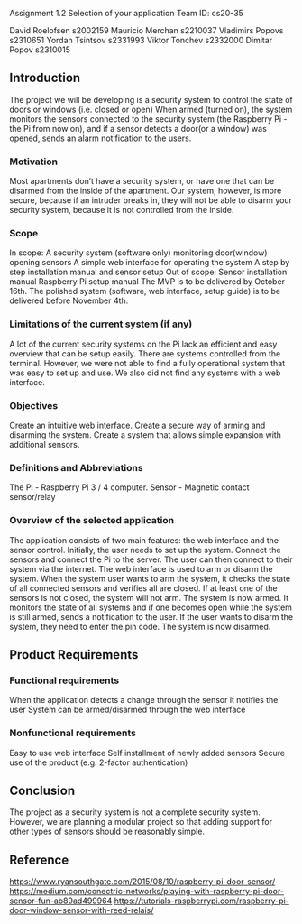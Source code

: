 Assignment 1.2
Selection of your application
Team ID: cs20-35

David Roelofsen s2002159
Mauricio Merchan s2210037
Vladimirs Popovs s2310651
Yordan Tsintsov s2331993
Viktor Tonchev s2332000
Dimitar Popov s2310015

## Introduction
The project we will be developing is a security system to control the state of doors or windows (i.e. closed or open) When armed (turned on), the system monitors the sensors connected to the security system (the Raspberry Pi - the Pi from now on), and if a sensor detects a door(or a window) was opened, sends an alarm notification to the users.
### Motivation
Most apartments don’t have a security system, or have one that can be disarmed from the inside of the apartment. Our system, however, is more secure, because if an intruder breaks in, they will not be able to disarm your security system, because it is not controlled from the inside.

###  Scope
In scope: 
A security system (software only) monitoring door(window) opening sensors
A simple web interface for operating the system
A step by step installation manual and sensor setup
Out of scope:
Sensor installation manual
Raspberry Pi setup manual
The MVP is to be delivered by October 16th.
The polished system (software, web interface, setup guide) is to be delivered before November 4th. 

### Limitations of the current system (if any)
 A lot of the current security systems on the Pi lack an efficient and easy overview that can be setup easily. There are systems controlled from the terminal. However, we were not able to find a fully operational system that was easy to set up and use. We also did not find any systems with a web interface. 

### Objectives
Create an intuitive web interface.
Create a secure way of arming and disarming the system.
Create a system that allows simple expansion with additional sensors.
 
### Definitions and Abbreviations
The Pi - Raspberry Pi 3 / 4 computer.
Sensor - Magnetic contact sensor/relay
 
### Overview of the selected application
The application consists of two main features: the web interface and the sensor control. 
Initially, the user needs to set up the system. Connect the sensors and connect the Pi to the server. The user can then connect to their system via the internet. The web interface is used to arm or disarm the system. When the system user wants to arm the system, it checks the state of all connected sensors and verifies all are closed. If at least one of the sensors is not closed, the system will not arm.
The system is now armed. It monitors the state of all systems and if one becomes open while the system is still armed, sends a notification to the user. If the user wants to disarm the system, they need to enter the pin code. The system is now disarmed.

## Product Requirements
### Functional requirements
When the application detects a change through the sensor it notifies the user
System can be armed/disarmed through the web interface
### Nonfunctional requirements
 Easy to use web interface
Self installment of newly added sensors
Secure use of the product (e.g. 2-factor authentication)

## Conclusion
The project as a security system is not a complete security system. However, we are planning a modular project so that adding support for other types of sensors should be reasonably simple.

## Reference
https://www.ryansouthgate.com/2015/08/10/raspberry-pi-door-sensor/
https://medium.com/conectric-networks/playing-with-raspberry-pi-door-sensor-fun-ab89ad499964
https://tutorials-raspberrypi.com/raspberry-pi-door-window-sensor-with-reed-relais/
